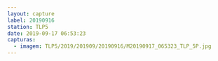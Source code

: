 ```yaml
---
layout: capture
label: 20190916
station: TLP5
date: 2019-09-17 06:53:23
capturas:
  - imagem: TLP5/2019/201909/20190916/M20190917_065323_TLP_5P.jpg
---
```

